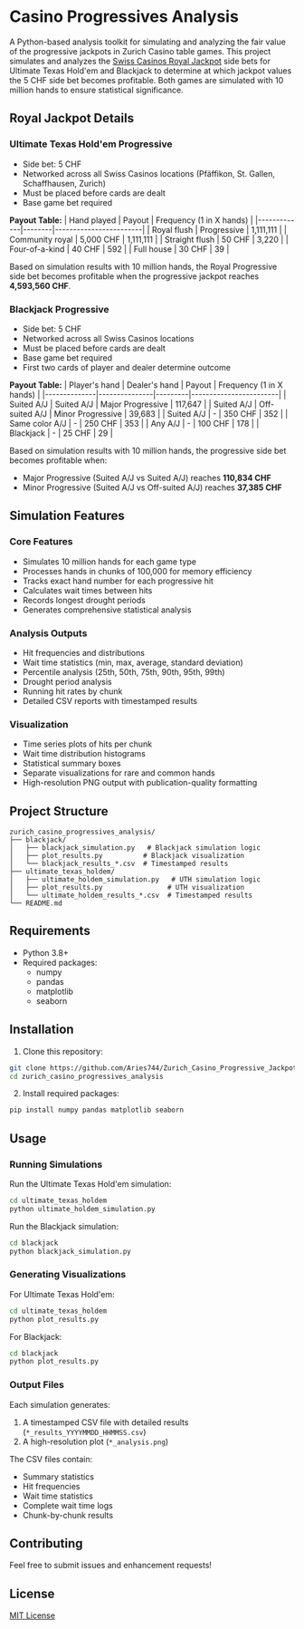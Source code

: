 # Casino Progressives Analysis

A Python-based analysis toolkit for simulating and analyzing the fair value of the progressive jackpots in Zurich Casino table games. This project simulates and analyzes the [Swiss Casinos Royal Jackpot](https://www.swisscasinos.ch/en/royal-jackpot) side bets for Ultimate Texas Hold'em and Blackjack to determine at which jackpot values the 5 CHF side bet becomes profitable. Both games are simulated with 10 million hands to ensure statistical significance.

## Royal Jackpot Details

### Ultimate Texas Hold'em Progressive
- Side bet: 5 CHF
- Networked across all Swiss Casinos locations (Pfäffikon, St. Gallen, Schaffhausen, Zurich)
- Must be placed before cards are dealt
- Base game bet required

**Payout Table:**
| Hand played | Payout | Frequency (1 in X hands) |
|-------------|--------|------------------------|
| Royal flush | Progressive | 1,111,111 |
| Community royal | 5,000 CHF | 1,111,111 |
| Straight flush | 50 CHF | 3,220 |
| Four-of-a-kind | 40 CHF | 592 |
| Full house | 30 CHF | 39 |

Based on simulation results with 10 million hands, the Royal Progressive side bet becomes profitable when the progressive jackpot reaches **4,593,560 CHF**.

### Blackjack Progressive
- Side bet: 5 CHF
- Networked across all Swiss Casinos locations
- Must be placed before cards are dealt
- Base game bet required
- First two cards of player and dealer determine outcome

**Payout Table:**
| Player's hand | Dealer's hand | Payout | Frequency (1 in X hands) |
|--------------|---------------|---------|------------------------|
| Suited A/J | Suited A/J | Major Progressive | 117,647 |
| Suited A/J | Off-suited A/J | Minor Progressive | 39,683 |
| Suited A/J | - | 350 CHF | 352 |
| Same color A/J | - | 250 CHF | 353 |
| Any A/J | - | 100 CHF | 178 |
| Blackjack | - | 25 CHF | 29 |

Based on simulation results with 10 million hands, the progressive side bet becomes profitable when:
- Major Progressive (Suited A/J vs Suited A/J) reaches **110,834 CHF**
- Minor Progressive (Suited A/J vs Off-suited A/J) reaches **37,385 CHF**

## Simulation Features

### Core Features
- Simulates 10 million hands for each game type
- Processes hands in chunks of 100,000 for memory efficiency
- Tracks exact hand number for each progressive hit
- Calculates wait times between hits
- Records longest drought periods
- Generates comprehensive statistical analysis

### Analysis Outputs
- Hit frequencies and distributions
- Wait time statistics (min, max, average, standard deviation)
- Percentile analysis (25th, 50th, 75th, 90th, 95th, 99th)
- Drought period analysis
- Running hit rates by chunk
- Detailed CSV reports with timestamped results

### Visualization
- Time series plots of hits per chunk
- Wait time distribution histograms
- Statistical summary boxes
- Separate visualizations for rare and common hands
- High-resolution PNG output with publication-quality formatting

## Project Structure

```
zurich_casino_progressives_analysis/
├── blackjack/
│   ├── blackjack_simulation.py   # Blackjack simulation logic
│   ├── plot_results.py          # Blackjack visualization
│   └── blackjack_results_*.csv  # Timestamped results
├── ultimate_texas_holdem/
│   ├── ultimate_holdem_simulation.py   # UTH simulation logic
│   ├── plot_results.py                # UTH visualization
│   └── ultimate_holdem_results_*.csv  # Timestamped results
└── README.md
```

## Requirements

- Python 3.8+
- Required packages:
  - numpy
  - pandas
  - matplotlib
  - seaborn

## Installation

1. Clone this repository:
```bash
git clone https://github.com/Aries744/Zurich_Casino_Progressive_Jackpots_Analysis.git
cd zurich_casino_progressives_analysis
```

2. Install required packages:
```bash
pip install numpy pandas matplotlib seaborn
```

## Usage

### Running Simulations

Run the Ultimate Texas Hold'em simulation:
```bash
cd ultimate_texas_holdem
python ultimate_holdem_simulation.py
```

Run the Blackjack simulation:
```bash
cd blackjack
python blackjack_simulation.py
```

### Generating Visualizations

For Ultimate Texas Hold'em:
```bash
cd ultimate_texas_holdem
python plot_results.py
```

For Blackjack:
```bash
cd blackjack
python plot_results.py
```

### Output Files

Each simulation generates:
1. A timestamped CSV file with detailed results (`*_results_YYYYMMDD_HHMMSS.csv`)
2. A high-resolution plot (`*_analysis.png`)

The CSV files contain:
- Summary statistics
- Hit frequencies
- Wait time statistics
- Complete wait time logs
- Chunk-by-chunk results

## Contributing

Feel free to submit issues and enhancement requests!

## License

[MIT License](LICENSE) 